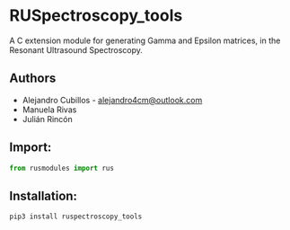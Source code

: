 # RUSpectroscopy_tools

A C extension module for generating Gamma and Epsilon matrices, in the Resonant Ultrasound Spectroscopy.

## Authors

- Alejandro Cubillos - alejandro4cm@outlook.com
- Manuela Rivas
- Julián Rincón 

## Import: 
```python
from rusmodules import rus
```

## Installation: 
```bash
pip3 install ruspectroscopy_tools
